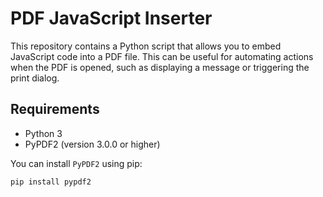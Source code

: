 # PDF JavaScript Inserter

This repository contains a Python script that allows you to embed JavaScript code into a PDF file. This can be useful for automating actions when the PDF is opened, such as displaying a message or triggering the print dialog.

## Requirements

- Python 3
- PyPDF2 (version 3.0.0 or higher)

You can install `PyPDF2` using pip:

```bash
pip install pypdf2
```

